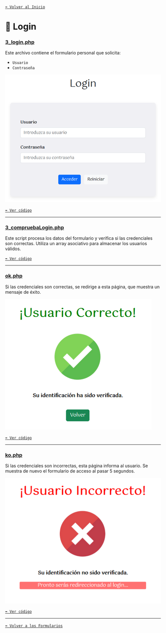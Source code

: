 [`⬅️ Volver al Inicio`](https://github.com/13MariaNoguera/Ejercicios1-PHP "Inicio Ejercicios")
<br>

# 📂 Login

### [3_login.php](https://github.com/13MariaNoguera/Ejercicios1-PHP/blob/master/formularios/Login/3_login.php "3_login.php")
Este archivo contiene el formulario personal que solicita:

- `Usuario`
- `Contraseña`
  
![Login](../visualizacion/login.png)


[`➡️ Ver código`](https://github.com/13MariaNoguera/Ejercicios1-PHP/blob/master/formularios/Login/3_login.php "3_login.php")

---

### [3_compruebaLogin.php](https://github.com/13MariaNoguera/Ejercicios1-PHP/blob/master/formularios/Login/3_compruebaLogin.php "3_compruebaLogin.php")
Este script procesa los datos del formulario y verifica si las credenciales son correctas. Utiliza un array asociativo para almacenar los usuarios válidos.

[`➡️ Ver código`](https://github.com/13MariaNoguera/Ejercicios1-PHP/blob/master/formularios/Login/3_compruebaLogin.php "3_compruebaLogin.php")

---

### [ok.php](https://github.com/13MariaNoguera/Ejercicios1-PHP/blob/master/formularios/Login/ok.php "ok.php")
Si las credenciales son correctas, se redirige a esta página, que muestra un mensaje de éxito.

![Login](../visualizacion/ok.png)

[`➡️ Ver código`](https://github.com/13MariaNoguera/Ejercicios1-PHP/blob/master/formularios/Login/ok.php "ok.php")

---

### [ko.php](https://github.com/13MariaNoguera/Ejercicios1-PHP/blob/master/formularios/Login/ko.php "ko.php")
Si las credenciales son incorrectas, esta página informa al usuario. Se muestra de nuevo el formulario de acceso al pasar 5 segundos.

![Login](../visualizacion/ko.png)

[`➡️ Ver código`](https://github.com/13MariaNoguera/Ejercicios1-PHP/blob/master/formularios/Login/ko.php "ko.php")

---

[`⬅️ Volver a los Formularios`](https://github.com/13MariaNoguera/Ejercicios1-PHP/tree/master/formularios "Formularios")

